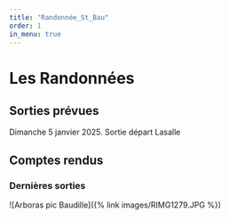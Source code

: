 ```yaml
---
title: "Randonnée_St_Bau"
order: 1
in_menu: true
---
```

# Les Randonnées 

## Sorties prévues
Dimanche 5 janvier 2025. Sortie départ Lasalle

## Comptes rendus
### Dernières sorties
![Arboras pic Baudille]({% link images/RIMG1279.JPG %}) 